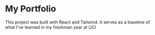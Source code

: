 # My Portfolio

This project was built with React and Tailwind. It serves as a baseline of what I've learned in my freshman year at UCI